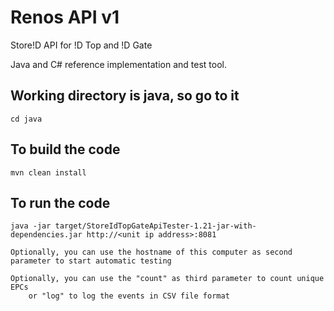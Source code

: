 # Renos API v1

Store!D API for !D Top and !D Gate

Java and C# reference implementation and test tool.

## Working directory is java, so go to it
	cd java
	
## To build the code
	mvn clean install

## To run the code
	java -jar target/StoreIdTopGateApiTester-1.21-jar-with-dependencies.jar http://<unit ip address>:8081
	
	Optionally, you can use the hostname of this computer as second parameter to start automatic testing

	Optionally, you can use the "count" as third parameter to count unique EPCs 
		or "log" to log the events in CSV file format

